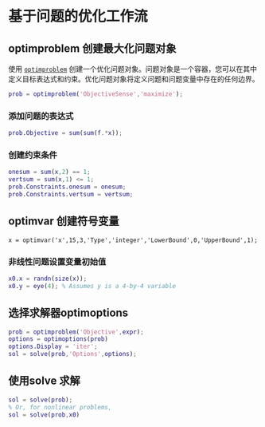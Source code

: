 # 基于问题的优化工作流

## optimproblem 创建最大化问题对象

使用 [`optimproblem`](l) 创建一个优化问题对象。问题对象是一个容器，您可以在其中定义目标表达式和约束。优化问题对象将定义问题和问题变量中存在的任何边界。

```matlab
prob = optimproblem('ObjectiveSense','maximize');

```

### 添加问题的表达式

```matlab
prob.Objective = sum(sum(f.*x));

```

### 创建约束条件

```matlab
onesum = sum(x,2) == 1;
vertsum = sum(x,1) <= 1;
prob.Constraints.onesum = onesum;
prob.Constraints.vertsum = vertsum;
```

## optimvar 创建符号变量

```
x = optimvar('x',15,3,'Type','integer','LowerBound',0,'UpperBound',1);
```

### 非线性问题设置变量初始值

```matlab
x0.x = randn(size(x));
x0.y = eye(4); % Assumes y is a 4-by-4 variable
```

## 选择求解器**optimoptions**

```matlab
prob = optimproblem('Objective',expr);
options = optimoptions(prob)
options.Display = 'iter';
sol = solve(prob,'Options',options);
```

## 使用solve 求解

```matlab
sol = solve(prob);
% Or, for nonlinear problems,
sol = solve(prob,x0)
```


